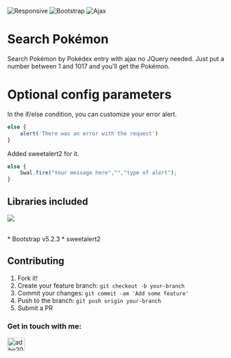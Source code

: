 ![Responsive](https://img.shields.io/badge/Responsive-Yes-ff69b4)
![Bootstrap](https://img.shields.io/badge/bootstrap-5.2.3-black)
![Ajax](https://img.shields.io/badge/ajax-yellow)

# Search Pokémon
Search Pokémon by Pokédex entry with ajax no JQuery needed. Just put a number between 1 and 1017 and you'll get the Pokémon.

# Optional config parameters
In the if/else condition, you can customize your error alert.

```javascript
else {
    alert('There was an error with the request')
}
```

Added sweetalert2 for it.

```javascript
else {
    Swal.fire("Your message here","","type of alert");
}
```
## Libraries included
<p align="left">
  <a href="https://skillicons.dev">
    <img src="https://skillicons.dev/icons?i=js,bootstrap" />
  </a>
</p>
<br>
* Bootstrap v5.2.3
* sweetalert2

## Contributing

1. Fork it!
2. Create your feature branch: `git checkout -b your-branch`
3. Commit your changes: `git commit -am 'Add some feature'`
4. Push to the branch: `git push origin your-branch`
5. Submit a PR

<h3 align="left">Get in touch with me:</h3>
<p align="left">
<a href="https://www.linkedin.com/in/adhir-serrano/" target="blank"><img align="center" src="https://raw.githubusercontent.com/rahuldkjain/github-profile-readme-generator/master/src/images/icons/Social/linked-in-alt.svg" alt="adhir2099" height="30" width="40" /></a>
</p>